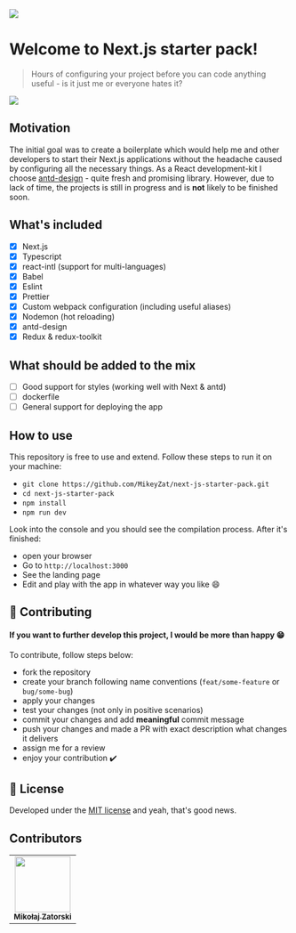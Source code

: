 <img src="https://api.themikelewis.com/media/uploads/2019/03/11/68747470733a2f2f6173736574732e7a6569742e636f2f6.original.png.1200x0_q84_crop-smart.png">

# Welcome to Next.js starter pack!

> Hours of configuring your project before you can code anything useful - is it just me or everyone hates it? 

<img src="https://img.shields.io/badge/development%20status-%20paused-orange">

## Motivation
The initial goal was to create a boilerplate which would help me and other developers to start their Next.js applications without the headache caused by configuring all the necessary things. As a React development-kit I choose [antd-design](https://ant.design/) - quite fresh and promising library. However, due to lack of time, the projects is still in progress and is **not** likely to be finished soon.

## What's included

 - [x] Next.js
 - [x] Typescript
 - [x] react-intl (support for multi-languages)
 - [x] Babel
 - [x] Eslint
 - [x] Prettier
 - [x] Custom webpack configuration (including useful aliases)
 - [x] Nodemon (hot reloading)
 - [x] antd-design
 - [x] Redux & redux-toolkit
 
## What should be added to the mix

- [ ] Good support for styles (working well with Next & antd)
- [ ] dockerfile
- [ ] General support for deploying the app

## How to use
This repository is free to use and extend. Follow these steps to run it on your machine:
-   `git clone https://github.com/MikeyZat/next-js-starter-pack.git`
-   `cd next-js-starter-pack`
-   `npm install`
-   `npm run dev`

Look into the console and you should see the compilation process. After it's finished:
- open your browser
- Go to `http://localhost:3000`
- See the landing page
- Edit and play with the app in whatever way you like :smile:

## :raised_hands: Contributing
#### If you want to further develop this project, I would be more than happy :grin:
To contribute, follow steps below:
- fork the repository
- create your branch following name conventions (`feat/some-feature` or `bug/some-bug`)
- apply your changes
- test your changes (not only in positive scenarios)
- commit your changes and add **meaningful** commit message
- push your changes and made a PR with exact description what changes it delivers
- assign me for a review
- enjoy your contribution :heavy_check_mark:

## :pencil: License

Developed under the [MIT license](/LICENSE) and yeah, that's good news.

## Contributors

<table>
  <tr>
    <td align="center"><a href="https://github.com/MikeyZat"><img src="https://avatars0.githubusercontent.com/u/41756225?s=460&u=a8048220c6af35242049df4c497a8a7a759840bc&v=4" width="100px;" alt=""/><br /><sub><b>Mikołaj Zatorski</b></sub></a></td>
    </tr>
</table
